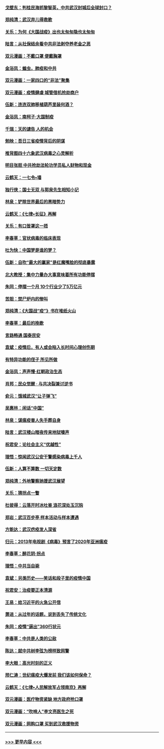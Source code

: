 #### [戈壁东：判桂民海抓黎智英，中共武汉封城后全球封口？](../pages/nsc993/n11917982.md?t=03060731) 
#### [郑纯清：武汉弃儿得救歌](../pages/nsc993/n11917881.md?t=03060731) 
#### [关乐：为何《大国战疫》出也太匆匆隐也太匆匆](../pages/nsc993/n11917792.md?t=03060731) 
#### [陆言：从社保结余看中共非法剥夺养老金之恶](../pages/nsc993/n11917084.md?t=03060731) 
#### [双元漫画：不戴口罩 便戴胸罩](../pages/nsc993/n11916447.md?t=03060731) 
#### [金浴凤：蝗虫，肺疫和中共](../pages/nsc993/n11916904.md?t=03060731) 
#### [双元漫画：一家四口的“非法”聚集](../pages/nsc993/n11916378.md?t=03060731) 
#### [双元漫画：疫情肆虐 城管借机抢劫商户](../pages/nsc993/n11916310.md?t=03060731) 
#### [伍新：连连双肺移植葫芦里装何酒？](../pages/nsc993/n11913667.md?t=03060731) 
#### [金浴凤：南柯子·大国制疫](../pages/nsc993/n11913657.md?t=03060731) 
#### [千瑞：天的谴告  人的机会](../pages/nsc993/n11913309.md?t=03060731) 
#### [勉映：吾日三省疫情背后的阴谋](../pages/nsc993/n11913079.md?t=03060731) 
#### [推背图四十六象武汉病毒之心灵解析](../pages/nsc993/n11911761.md?t=03060731) 
#### [明目张胆 中共抢劫法轮功学员私人财物和现金](../pages/nsc993/n11910262.md?t=03060731) 
#### [云鹤天：一七令▪墙](../pages/nsc993/n11910627.md?t=03060731) 
#### [独行侠：国士无双 与郭泉先生相知小记](../pages/nsc993/n11910613.md?t=03060731) 
#### [林泉：铲除世界最后的黑暗势力](../pages/nsc993/n11909320.md?t=03060731) 
#### [云鹤天：《七律▪长征》再解](../pages/nsc993/n11909327.md?t=03060731) 
#### [关乐：有口皆罩这一捂](../pages/nsc993/n11908393.md?t=03060731) 
#### [李春草：官状病毒的临床表现](../pages/nsc993/n11908339.md?t=03060731) 
#### [吐为快：中国梦是谁的梦？](../pages/nsc993/n11906564.md?t=03060731) 
#### [伍新：自吹“最大的赢家”是红魔嘴脸的彻底暴露](../pages/nsc993/n11906407.md?t=03060731) 
#### [北大教授：集中力量办大事意味着所有功能停摆](../pages/nsc993/n11904800.md?t=03060731) 
#### [朱同：停摆一个月 10个行业少了5万亿元](../pages/nsc993/n11904498.md?t=03060731) 
#### [苦胆：焚尸炉内的惨叫](../pages/nsc993/n11904479.md?t=03060731) 
#### [郑纯清：《大国战“疫”》书在堆纸火山](../pages/nsc993/n11904450.md?t=03060731) 
#### [李春草：最后的挽歌](../pages/nsc993/n11904441.md?t=03060731) 
#### [言路畅通 国泰民安](../pages/nsc993/n11904222.md?t=03060731) 
#### [袁斌：疫情后，有人或会陷入长时间心理创伤期](../pages/nsc993/n11901514.md?t=03060731) 
#### [有特异功能的侄子 所见所做](../pages/nsc993/n11901154.md?t=03060731) 
#### [金浴凤：声声慢‧红朝政治生态](../pages/nsc993/n11899553.md?t=03060731) 
#### [肖邦：民众觉醒 · 与共决裂兼讨逆书](../pages/nsc993/n11898435.md?t=03060731) 
#### [俞元：饿城武汉“让子弹飞”](../pages/nsc993/n11898344.md?t=03060731) 
#### [吴惠林：闲话“中国”](../pages/nsc993/n11898182.md?t=03060731) 
#### [林泉：谋瘟疫害人失手葬自身](../pages/nsc993/n11897892.md?t=03060731) 
#### [陆言：武汉楼山暗夜传来地狱嚎声](../pages/nsc993/n11897033.md?t=03060731) 
#### [祝君安：论社会主义“优越性”](../pages/nsc993/n11897005.md?t=03060731) 
#### [理悟：惊闻武汉公安干警感染病毒上千人](../pages/nsc993/n11896947.md?t=03060731) 
#### [伍新：人算不算数 一切天定数](../pages/nsc993/n11893372.md?t=03060731) 
#### [郑纯清：外地警察驰援武汉展望](../pages/nsc993/n11893115.md?t=03060731) 
#### [关乐：猜拐点一瞥](../pages/nsc993/n11893020.md?t=03060731) 
#### [杜彼得：云落开时冰吐鉴 浪花深处玉沉钩](../pages/nsc993/n11892107.md?t=03060731) 
#### [郑岩：武汉百步亭 样本活动与样本遭遇](../pages/nsc993/n11892310.md?t=03060731) 
#### [方能达：武汉疠疫发人深省](../pages/nsc993/n11891376.md?t=03060731) 
#### [归元：2013年电视剧《病毒》预言了2020年亚洲瘟疫](../pages/nsc993/n11891126.md?t=03060731) 
#### [李春草：醉花阴·拐点](../pages/nsc993/n11890567.md?t=03060731) 
#### [理悟：中共当自毙](../pages/nsc993/n11890559.md?t=03060731) 
#### [袁斌：另类历史——笑话和段子里的疫情中国](../pages/nsc993/n11889243.md?t=03060731) 
#### [祝君安：治疫要正本清源](../pages/nsc993/n11889085.md?t=03060731) 
#### [王易：给习近平的火急公开信](../pages/nsc993/n11888225.md?t=03060731) 
#### [萧进：从过年的话题，说到丢失了传统文化](../pages/nsc993/n11887732.md?t=03060731) 
#### [朱同：疫情“逼出”360行状元](../pages/nsc993/n11887678.md?t=03060731) 
#### [李春草：中共是人类的公敌](../pages/nsc993/n11887656.md?t=03060731) 
#### [陈达：就中共树李弦为榜样致网警](../pages/nsc993/n11887625.md?t=03060731) 
#### [李大眼：高光时刻的正义](../pages/nsc993/n11887585.md?t=03060731) 
#### [邢仁涛：世纪瘟疫大爆发前 我们该如何保命？](../pages/nsc993/n11887535.md?t=03060731) 
#### [云鹤天：《七律▪人民解放军占领南京》再解](../pages/nsc993/n11887524.md?t=03060731) 
#### [双元漫画：医疗物资紧缺 地方政府抢口罩](../pages/nsc993/n11884744.md?t=03060731) 
#### [双元漫画：“吹哨人”李文亮医生之死](../pages/nsc993/n11884705.md?t=03060731) 
#### [双元漫画：网购口罩 买到武汉救援物资](../pages/nsc993/n11884670.md?t=03060731) 

----
#### [ >>> 更早内容 <<< ](../indexes/nsc993-earlier.md)

